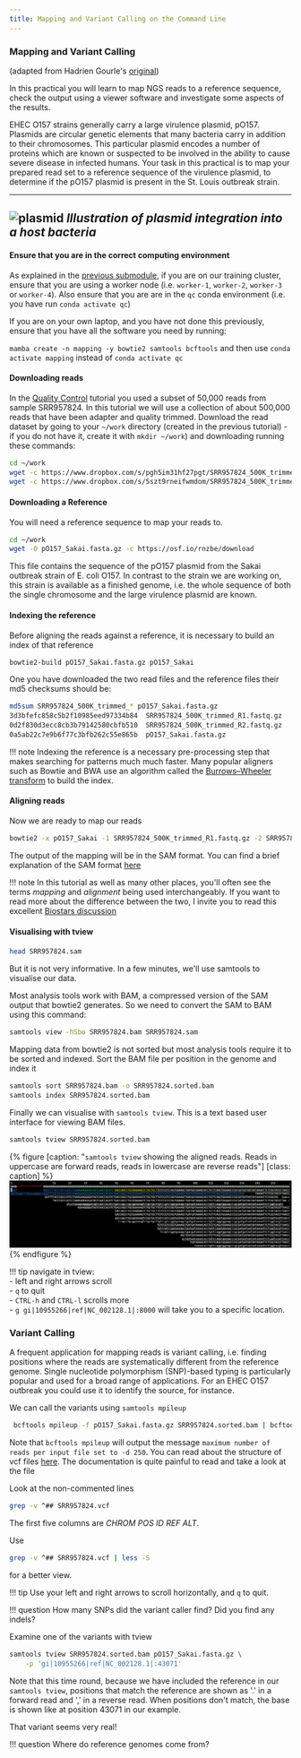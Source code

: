 ```yaml
---
title: Mapping and Variant Calling on the Command Line
---
```

### Mapping and Variant Calling

(adapted from Hadrien Gourle's [original](https://www.hadriengourle.com/tutorials/mapping/))

In this practical you will learn to map NGS reads to a reference sequence, check the output using a viewer software and investigate some aspects of the results.

EHEC O157 strains generally carry a large virulence plasmid, pO157.
Plasmids are circular genetic elements that many bacteria carry in addition to their chromosomes.
This particular plasmid encodes a number of proteins which are known or suspected to be involved in the ability to cause severe disease in infected humans.
Your task in this practical is to map your prepared read set to a reference sequence of the virulence plasmid, to determine if the pO157 plasmid is present in the St. Louis outbreak strain.

---
![plasmid](https://www.hadriengourle.com/tutorials/img/plasmid.png)
*Illustration of plasmid integration into a host bacteria*
---

#### Ensure that you are in the correct computing environment

As explained in the [previous submodule](../qc_and_trimming), if you are on our training cluster, ensure that you are using a worker node (i.e. `worker-1`,
`worker-2`, `worker-3` or `worker-4`). Also ensure that you are are in the `qc` conda environment (i.e. you have run `conda activate qc`)

If you are on your own laptop, and you have not done this previously, ensure that you have all the software you need by running:

`mamba create -n mapping -y bowtie2 samtools bcftools` and then use `conda activate mapping` instead of `conda activate qc`

#### Downloading reads

In the [Quality Control](../qc_and_trimming) tutorial you used a subset of 50,000 reads from sample SRR957824. In this tutorial we will use a
collection of about 500,000 reads that have been adapter and quality trimmed. Download the read dataset by going to your `~/work` directory (created
in the previous tutorial) - if you do not have it, create it with `mkdir ~/work`) and downloading running these commands:

```bash
cd ~/work
wget -c https://www.dropbox.com/s/pgh5im31hf27pgt/SRR957824_500K_trimmed_R1.fastq.gz
wget -c https://www.dropbox.com/s/5szt9rneifwmdom/SRR957824_500K_trimmed_R2.fastq.gz
```

#### Downloading a Reference

You will need a reference sequence to map your reads to.

```bash
cd ~/work
wget -O pO157_Sakai.fasta.gz -c https://osf.io/rnzbe/download
```

This file contains the sequence of the pO157 plasmid from the Sakai outbreak strain of E. coli O157.
In contrast to the strain we are working on, this strain is available as a finished genome, i.e. the whole sequence of both the single chromosome and the large virulence plasmid are known.

#### Indexing the reference

Before aligning the reads against a reference, it is necessary to build an index of that reference

```bash
bowtie2-build pO157_Sakai.fasta.gz pO157_Sakai
```

One you have downloaded the two read files and the reference files their md5 checksums should be:

```bash
md5sum SRR957824_500K_trimmed_* pO157_Sakai.fasta.gz
3d3bfefc858c5b2f10985eed97334b84  SRR957824_500K_trimmed_R1.fastq.gz
0d2f830d3ecc8cb3b79142580cbfb510  SRR957824_500K_trimmed_R2.fastq.gz
0a5ab22c7e9b6f77c3bfb262c55e865b  pO157_Sakai.fasta.gz
```

!!! note
    Indexing the reference is a necessary pre-processing step that makes searching for patterns much much faster. Many popular aligners such as Bowtie and BWA use an algorithm called the [Burrows–Wheeler transform](https://en.wikipedia.org/wiki/Burrows–Wheeler_transform) to build the index.

#### Aligning reads

Now we are ready to map our reads

```bash
bowtie2 -x pO157_Sakai -1 SRR957824_500K_trimmed_R1.fastq.gz -2 SRR957824_500K_trimmed_R2.fastq.gz -S SRR957824.sam
```

The output of the mapping will be in the SAM format.
You can find a brief explanation of the SAM format [here](file_formats.md)

!!! note
    In this tutorial as well as many other places, you'll often see the terms *mapping* and *alignment* being used interchangeably. If you want to read more about the difference between the two, I invite you to read this excellent [Biostars discussion](https://www.biostars.org/p/180986/)

#### Visualising with tview

```bash
head SRR957824.sam
```

But it is not very informative.
In a few minutes, we'll use samtools to visualise our data.

Most analysis tools work with BAM, a compressed version of the SAM output that bowtie2 generates. So we need to convert the SAM to BAM using this command:

```bash
samtools view -hSbo SRR957824.bam SRR957824.sam
```

Mapping data from bowtie2 is not sorted but most analysis tools require it to be sorted and indexed. Sort the BAM file per position in the genome and index it

```bash
samtools sort SRR957824.bam -o SRR957824.sorted.bam
samtools index SRR957824.sorted.bam
```

Finally we can visualise with `samtools tview`. This is a text based user interface for viewing BAM files. 

```bash
samtools tview SRR957824.sorted.bam
```

{% figure [caption: "`samtools tview` showing the aligned reads. Reads in uppercase are forward reads, reads in lowercase are reverse reads"] [class: caption] %}
![samtools tview output showing aligned reads](../img/tview.jpg)
{% endfigure %}


!!! tip
    navigate in tview:  
        - left and right arrows scroll    
        - `q` to quit   
        - `CTRL-h` and `CTRL-l` scrolls more  
        - `g gi|10955266|ref|NC_002128.1|:8000` will take you to a specific location.   

### Variant Calling

A frequent application for mapping reads is variant calling, i.e. finding positions where the reads are systematically different from the reference genome.
Single nucleotide polymorphism (SNP)-based typing is particularly popular and used for a broad range of applications.
For an EHEC O157 outbreak you could use it to identify the source, for instance.

We can call the variants using `samtools mpileup`

```bash
 bcftools mpileup -f pO157_Sakai.fasta.gz SRR957824.sorted.bam | bcftools call -m -v -o SRR957824.vcf
```

Note that `bcftools mpileup` will output the message `maximum number of reads per input file set to -d 250`. 
You can read about the structure of vcf files [here](https://www.hadriengourle.com/tutorials/file_formats/).
The documentation is quite painful to read and take a look at the file

Look at the non-commented lines

```bash
grep -v ^## SRR957824.vcf
```
The first five columns are *CHROM POS ID REF ALT*.

Use

```bash
grep -v ^## SRR957824.vcf | less -S
```

for a better view.

!!! tip
    Use your left and right arrows to scroll horizontally, and `q` to quit.


!!! question
    How many SNPs did the variant caller find? Did you find any indels?

Examine one of the variants with tview

```bash
samtools tview SRR957824.sorted.bam pO157_Sakai.fasta.gz \
    -p 'gi|10955266|ref|NC_002128.1|:43071'
```

Note that this time round, because we have included the reference in our `samtools tview`, positions that match the reference are shown as '.' in a forward
read and ',' in a reverse read. When positions don't match, the base is shown like at position 43071 in our example.

That variant seems very real!

!!! question
    Where do reference genomes come from?